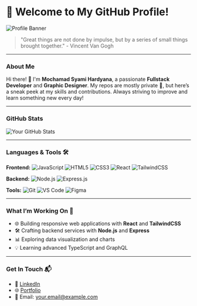 # 🚀 Welcome to My GitHub Profile!

![Profile Banner](https://your-profile-banner-link.com)

> "Great things are not done by impulse, but by a series of small things brought together." - Vincent Van Gogh

---

### **About Me**

Hi there! 👋 I'm **Mochamad Syami Hardyana**, a passionate **Fullstack Developer** and **Graphic Designer**. My repos are mostly private 🔐, but here’s a sneak peek at my skills and contributions. Always striving to improve and learn something new every day!

---

### **GitHub Stats**

![Your GitHub Stats](https://github-readme-stats.vercel.app/api?username=rev-fs&show_icons=true&theme=radical)

---

### **Languages & Tools** 🛠️

**Frontend:**
![JavaScript](https://img.shields.io/badge/-JavaScript-yellow?style=flat-square&logo=javascript)
![HTML5](https://img.shields.io/badge/-HTML5-E34F26?style=flat-square&logo=html5&logoColor=white)
![CSS3](https://img.shields.io/badge/-CSS3-1572B6?style=flat-square&logo=css3)
![React](https://img.shields.io/badge/-React-61DAFB?style=flat-square&logo=react)
![TailwindCSS](https://img.shields.io/badge/-TailwindCSS-38B2AC?style=flat-square&logo=tailwind-css)

**Backend:**
![Node.js](https://img.shields.io/badge/-Node.js-339933?style=flat-square&logo=node.js&logoColor=white)
![Express.js](https://img.shields.io/badge/-Express.js-000000?style=flat-square&logo=express)

**Tools:**
![Git](https://img.shields.io/badge/-Git-F05032?style=flat-square&logo=git&logoColor=white)
![VS Code](https://img.shields.io/badge/-VS%20Code-007ACC?style=flat-square&logo=visual-studio-code)
![Figma](https://img.shields.io/badge/-Figma-F24E1E?style=flat-square&logo=figma)

---

### **What I’m Working On** 🌱

- 🌐 Building responsive web applications with **React** and **TailwindCSS**
- 🛠️ Crafting backend services with **Node.js** and **Express**
- 📊 Exploring data visualization and charts
- 💡 Learning advanced TypeScript and GraphQL

---

### **Get In Touch** 📬

- 💼 [LinkedIn](https://www.linkedin.com/in/yourprofile)
- 🌐 [Portfolio](https://your-portfolio.com)
- 📧 Email: your.email@example.com

<!---
rev-fs/rev-fs is a ✨ special ✨ repository because its `README.md` (this file) appears on your GitHub profile.
You can click the Preview link to take a look at your changes.
--->
